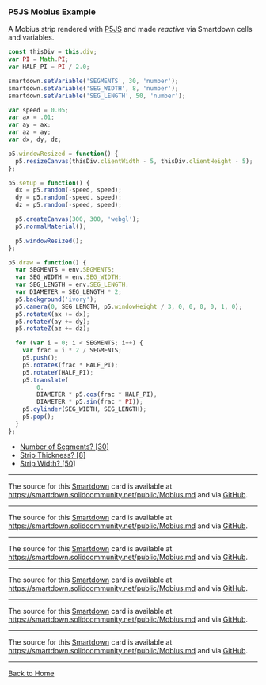
### P5JS Mobius Example

A Mobius strip rendered with [P5JS](https://p5js.org) and made *reactive* via Smartdown cells and variables.

```javascript /p5js/playable/autoplay
const thisDiv = this.div;
var PI = Math.PI;
var HALF_PI = PI / 2.0;

smartdown.setVariable('SEGMENTS', 30, 'number');
smartdown.setVariable('SEG_WIDTH', 8, 'number');
smartdown.setVariable('SEG_LENGTH', 50, 'number');

var speed = 0.05;
var ax = .01;
var ay = ax;
var az = ay;
var dx, dy, dz;

p5.windowResized = function() {
  p5.resizeCanvas(thisDiv.clientWidth - 5, thisDiv.clientHeight - 5);
};

p5.setup = function() {
  dx = p5.random(-speed, speed);
  dy = p5.random(-speed, speed);
  dz = p5.random(-speed, speed);

  p5.createCanvas(300, 300, 'webgl');
  p5.normalMaterial();

  p5.windowResized();
};

p5.draw = function() {
  var SEGMENTS = env.SEGMENTS;
  var SEG_WIDTH = env.SEG_WIDTH;
  var SEG_LENGTH = env.SEG_LENGTH;
  var DIAMETER = SEG_LENGTH * 2;
  p5.background('ivory');
  p5.camera(0, SEG_LENGTH, p5.windowHeight / 3, 0, 0, 0, 0, 1, 0);
  p5.rotateX(ax += dx);
  p5.rotateY(ay += dy);
  p5.rotateZ(az += dz);

  for (var i = 0; i < SEGMENTS; i++) {
    var frac = i * 2 / SEGMENTS;
    p5.push();
    p5.rotateX(frac * HALF_PI);
    p5.rotateY(HALF_PI);
    p5.translate(
        0,
        DIAMETER * p5.cos(frac * HALF_PI),
        DIAMETER * p5.sin(frac * PI));
    p5.cylinder(SEG_WIDTH, SEG_LENGTH);
    p5.pop();
  }
};
```

- [Number of Segments? [30]](:?SEGMENTS|number)
- [Strip Thickness? [8]](:?SEG_WIDTH|number)
- [Strip Width? [50]](:?SEG_LENGTH|number)

---

The source for this [Smartdown](https://smartdown.io) card is available at https://smartdown.solidcommunity.net/public/Mobius.md and via [GitHub](https://github.com/smartdown/solid/blob/master/public/Mobius.md).

---

The source for this [Smartdown](https://smartdown.io) card is available at https://smartdown.solidcommunity.net/public/Mobius.md and via [GitHub](https://github.com/smartdown/solid/blob/master/public/Mobius.md).

---

The source for this [Smartdown](https://smartdown.io) card is available at https://smartdown.solidcommunity.net/public/Mobius.md and via [GitHub](https://github.com/smartdown/solid/blob/master/public/Mobius.md).

---

The source for this [Smartdown](https://smartdown.io) card is available at https://smartdown.solidcommunity.net/public/Mobius.md and via [GitHub](https://github.com/smartdown/solid/blob/master/public/Mobius.md).

---

The source for this [Smartdown](https://smartdown.io) card is available at https://smartdown.solidcommunity.net/public/Mobius.md and via [GitHub](https://github.com/smartdown/solid/blob/master/public/Mobius.md).

---

The source for this [Smartdown](https://smartdown.io) card is available at https://smartdown.solidcommunity.net/public/Mobius.md and via [GitHub](https://github.com/smartdown/solid/blob/master/public/Mobius.md).

---

[Back to Home](:@Home)
